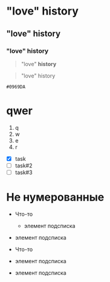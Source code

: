 # "love" history
## "love" history
### "love" history
> "love" **history**

> "love" history

`#0969DA`

# qwer
1. q
2. w
3. e
4. r

- [x] task
- [ ] task#2
- [ ] task#3 

# Не нумерованные

- Что-то

  - элемент подсписка

- элемент подсписка

- Что-то

- элемент подсписка

- элемент подсписка
